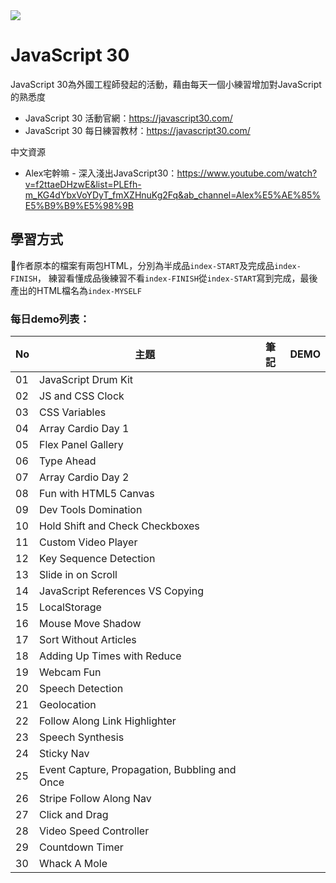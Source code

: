 

<img src="https://camo.githubusercontent.com/07ca65497065dd926bd889c53b7b7652f8ef3cbc4320739cf7ebed3c4d34cb2d/68747470733a2f2f6a61766173637269707433302e636f6d2f696d616765732f4a53332d736f6369616c2d73686172652e706e67">

# JavaScript 30
JavaScript 30為外國工程師發起的活動，藉由每天一個小練習增加對JavaScript的熟悉度

- JavaScript 30 活動官網：https://javascript30.com/
- JavaScript 30 每日練習教材：https://javascript30.com/

中文資源
- Alex宅幹嘛 - 深入淺出JavaScript30：https://www.youtube.com/watch?v=f2ttaeDHzwE&list=PLEfh-m_KG4dYbxVoYDyT_fmXZHnuKg2Fq&ab_channel=Alex%E5%AE%85%E5%B9%B9%E5%98%9B


##  學習方式
作者原本的檔案有兩包HTML，分別為半成品`index-START`及完成品`index-FINISH`，
練習看懂成品後練習不看`index-FINISH`從`index-START`寫到完成，最後產出的HTML檔名為`index-MYSELF`

### 每日demo列表：

| No | 主題 | 筆記 | DEMO |
| --- | --- | --- | --- |
| 01 | JavaScript Drum Kit |  | |
| 02 | JS and CSS Clock || |
| 03 | CSS Variables | | |
| 04 | Array Cardio Day 1 | | |
| 05 | Flex Panel Gallery | |  |
| 06 | Type Ahead |  |  |
| 07 | Array Cardio Day 2 |  | |
| 08 | Fun with HTML5 Canvas |  |  |
| 09 | Dev Tools Domination | |  |
| 10 | Hold Shift and Check Checkboxes | | |
| 11 | Custom Video Player || |
| 12 | Key Sequence Detection |  |  |
| 13 | Slide in on Scroll | |  |
| 14 | JavaScript References VS Copying | | |
| 15 | LocalStorage |  |  |
| 16 | Mouse Move Shadow |  |  |
| 17 | Sort Without Articles |  |  |
| 18 | Adding Up Times with Reduce | |  |
| 19 | Webcam Fun |  |  |
| 20 | Speech Detection |  | |
| 21 | Geolocation | |  |
| 22 | Follow Along Link Highlighter | |   |
| 23 | Speech Synthesis | ||
| 24 | Sticky Nav || |
| 25 | Event Capture, Propagation, Bubbling and Once | ||
| 26 | Stripe Follow Along Nav | | |
| 27 | Click and Drag |  | |
| 28 | Video Speed Controller | | |
| 29 | Countdown Timer | |  |
| 30 | Whack A Mole  |  |   |



